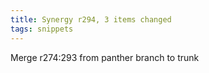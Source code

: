 ```yaml
---
title: Synergy r294, 3 items changed
tags: snippets
---
```


Merge r274:293 from panther branch to trunk
